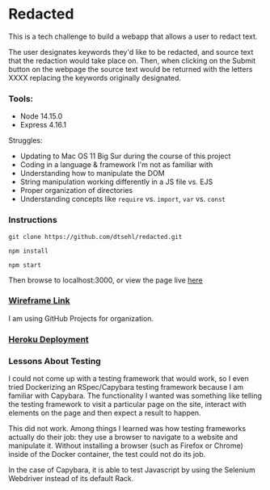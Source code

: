 # Redacted
This is a tech challenge to build a webapp that allows a user to redact text.

The user designates keywords they'd like to be redacted, and source text that the redaction would take place on. Then, when clicking on the Submit button on the webpage the source text would be returned with the letters XXXX replacing the keywords originally designated.

### Tools:
- Node 14.15.0
- Express 4.16.1

Struggles:
- Updating to Mac OS 11 Big Sur during the course of this project
- Coding in a language & framework I'm not as familiar with
- Understanding how to manipulate the DOM
- String manipulation working differently in a JS file vs. EJS
- Proper organization of directories
- Understanding concepts like `require` vs. `import`, `var` vs. `const`

### Instructions
`git clone https://github.com/dtsehl/redacted.git`

`npm install`

`npm start`

Then browse to localhost:3000, or view the page live [here](https://redacted-node.herokuapp.com/)

### [Wireframe Link](https://miro.com/app/board/o9J_lfe9p7k=/)

I am using GitHub Projects for organization.

### [Heroku Deployment](https://redacted-node.herokuapp.com/)

### Lessons About Testing
I could not come up with a testing framework that would work, so I even tried Dockerizing an RSpec/Capybara testing framework because I am familiar with Capybara. The functionality I wanted was something like telling the testing framework to visit a particular page on the site, interact with elements on the page and then expect a result to happen.

This did not work. Among things I learned was how testing frameworks actually do their job: they use a browser to navigate to a website and manipulate it. Without installing a browser (such as Firefox or Chrome) inside of the Docker container, the test could not do its job.

In the case of Capybara, it is able to test Javascript by using the Selenium Webdriver instead of its default Rack.
